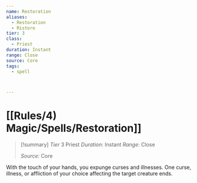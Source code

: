 ```yaml
---
name: Restoration
aliases:
  - Restoration
  - Ristoro
tier: 3
class:
  - Priest
duration: Instant
range: Close
source: Core
tags:
  - spell



---
```

# [[Rules/4) Magic/Spells/Restoration]]

>[!summary]
> *Tier* 3
> Priest
> *Duration*: Instant
> *Range*: Close
> 
> *Source:* Core


With the touch of your hands, you expunge curses and illnesses. One curse, illness, or affliction of your choice affecting the target creature ends.


